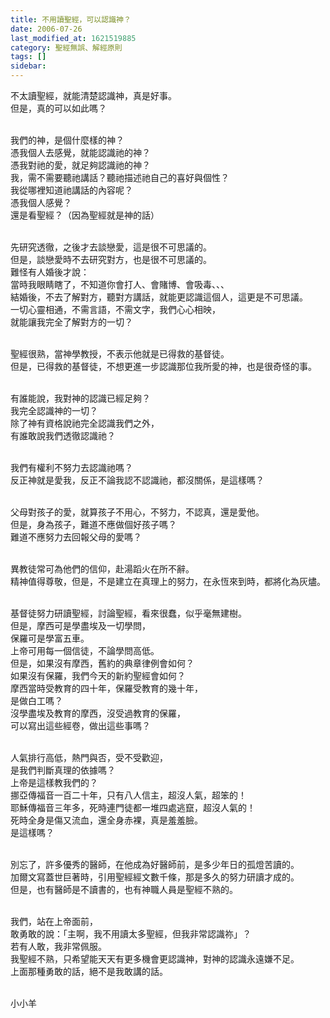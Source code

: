 ```yaml
---
title: 不用讀聖經，可以認識神？
date: 2006-07-26
last_modified_at: 1621519885
category: 聖經無誤、解經原則
tags: []
sidebar: 
---
```


<p>不太讀聖經，就能清楚認識神，真是好事。<br/>
但是，真的可以如此嗎？</p>
<p><br/>
我們的神，是個什麼樣的神？<br/>
憑我個人去感覺，就能認識祂的神？<br/>
憑我對祂的愛，就足夠認識祂的神？<br/>
我，需不需要聽祂講話？聽祂描述祂自己的喜好與個性？<br/>
我從哪裡知道祂講話的內容呢？<br/>
憑我個人感覺？<br/>
還是看聖經？（因為聖經就是神的話）</p>
<p><br/>
先研究透徹，之後才去談戀愛，這是很不可思議的。<br/>
但是，談戀愛時不去研究對方，也是很不可思議的。<br/>
難怪有人婚後才說：<br/>
當時我眼睛瞎了，不知道你會打人、會賭博、會吸毒、、、<br/>
結婚後，不去了解對方，聽對方講話，就能更認識這個人，這更是不可思議。<br/>
一切心靈相通，不需言語，不需文字，我們心心相映，<br/>
就能讓我完全了解對方的一切？</p>
<p><br/>
聖經很熟，當神學教授，不表示他就是已得救的基督徒。<br/>
但是，已得救的基督徒，不想更進一步認識那位我所愛的神，也是很奇怪的事。</p>
<p><br/>
有誰能說，我對神的認識已經足夠？<br/>
我完全認識神的一切？<br/>
除了神有資格說祂完全認識我們之外，<br/>
有誰敢說我們透徹認識祂？</p>
<p><br/>
我們有權利不努力去認識祂嗎？<br/>
反正神就是愛我，反正不論我認不認識祂，都沒關係，是這樣嗎？</p>
<p><br/>
父母對孩子的愛，就算孩子不用心，不努力，不認真，還是愛他。<br/>
但是，身為孩子，難道不應做個好孩子嗎？<br/>
難道不應努力去回報父母的愛嗎？</p>
<p><br/>
異教徒常可為他們的信仰，赴湯蹈火在所不辭。<br/>
精神值得尊敬，但是，不是建立在真理上的努力，在永恆來到時，都將化為灰燼。</p>
<p><br/>
基督徒努力研讀聖經，討論聖經，看來很蠢，似乎毫無建樹。<br/>
但是，摩西可是學盡埃及一切學問，<br/>
保羅可是學富五車。<br/>
上帝可用每一個信徒，不論學問高低。<br/>
但是，如果沒有摩西，舊約的典章律例會如何？<br/>
如果沒有保羅，我們今天的新約聖經會如何？<br/>
摩西當時受教育的四十年，保羅受教育的幾十年，<br/>
是做白工嗎？<br/>
沒學盡埃及教育的摩西，沒受過教育的保羅，<br/>
可以寫出這些經卷，做出這些事嗎？</p>
<p><br/>
人氣排行高低，熱門與否，受不受歡迎，<br/>
是我們判斷真理的依據嗎？<br/>
上帝是這樣教我們的？<br/>
挪亞傳福音一百二十年，只有八人信主，超沒人氣，超笨的！<br/>
耶穌傳福音三年多，死時連門徒都一堆四處逃竄，超沒人氣的！<br/>
死時全身是傷又流血，還全身赤裸，真是羞羞臉。<br/>
是這樣嗎？</p>
<p><br/>
別忘了，許多優秀的醫師，在他成為好醫師前，是多少年日的孤燈苦讀的。<br/>
加爾文寫蓋世巨著時，引用聖經經文數千條，那是多久的努力研讀才成的。<br/>
但是，也有醫師是不讀書的，也有神職人員是聖經不熟的。</p>
<p><br/>
我們，站在上帝面前，<br/>
敢勇敢的說：「主啊，我不用讀太多聖經，但我非常認識祢」？<br/>
若有人敢，我非常佩服。<br/>
我聖經不熟，只希望能天天有更多機會更認識神，對神的認識永遠嫌不足。<br/>
上面那種勇敢的話，絕不是我敢講的話。</p>
<p><br/>
小小羊</p>
<p> </p>
